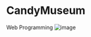 # CandyMuseum
Web Programming
![image](https://github.com/JasonLuo2024/CandyMuseum/assets/113136895/b84b05e7-22d5-4700-bace-46881a5f134f)
